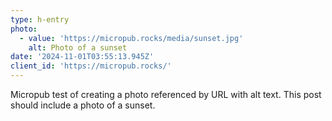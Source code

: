 ```yaml
---
type: h-entry
photo:
  - value: 'https://micropub.rocks/media/sunset.jpg'
    alt: Photo of a sunset
date: '2024-11-01T03:55:13.945Z'
client_id: 'https://micropub.rocks/'
---
```

Micropub test of creating a photo referenced by URL with alt text. This post should include a photo of a sunset.
